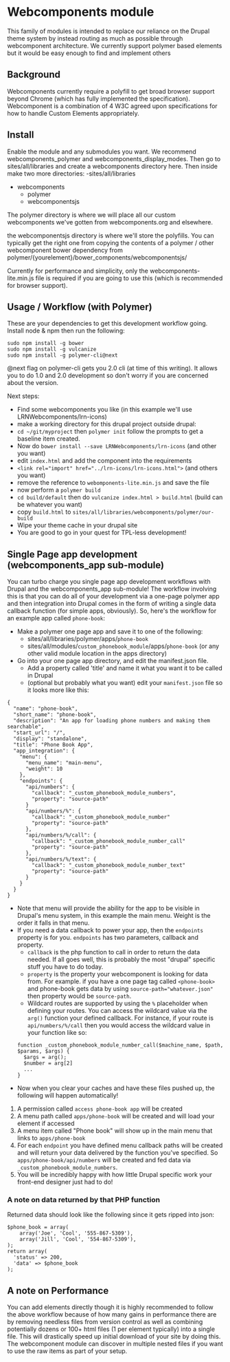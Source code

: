 # Webcomponents module

This family of modules is intended to replace our reliance on the Drupal theme system by instead routing as much as possible through webcomponent architecture. We currently support polymer based elements but it would be easy enough to find and implement others

## Background
Webcomponents currently require a polyfill to get broad browser support beyond Chrome (which has fully implemented the specification). Webcomponent is a combination of 4 W3C agreed upon specifications for how to handle Custom Elements appropriately.

## Install
Enable the module and any submodules you want. We recommend webcomponents_polymer and webcomponents_display_modes. Then go to sites/all/libraries and create a webcomponents directory here. Then inside make two more directories:
-sites/all/libraries
  - webcomponents
    - polymer
    - webcomponentsjs

The polymer directory is where we will place all our custom webcomponents we've gotten from webcomponents.org and elsewhere.

the webcomponentsjs directory is where we'll store the polyfills. You can typically get the right one from copying the contents of a polymer / other webcomponent bower dependency from polymer/{yourelement}/bower_components/webcomponentsjs/

Currently for performance and simplicity, only the webcomponents-lite.min.js file is required if you are going to use this (which is recommended for browser support).

## Usage / Workflow (with Polymer)
These are your dependencies to get this development workflow going. Install node & npm then run the following:
```
sudo npm install -g bower
sudo npm install -g vulcanize
sudo npm install -g polymer-cli@next

```
@next flag on polymer-cli gets you 2.0 cli (at time of this writing). It allows you to do 1.0 and 2.0 development so don't worry if you are concerned about the version.

Next steps:
- Find some webcomponents you like (in this example we'll use LRNWebcomponents/lrn-icons)
- make a working directory for this drupal project outside drupal:
- `cd ~/git/myproject` then `polymer init`
follow the prompts to get a baseline item created.
- Now do `bower install --save LRNWebcomponents/lrn-icons` (and other you want)
- edit `index.html` and add the component into the requirements
- `<link rel="import" href="../lrn-icons/lrn-icons.html">` (and others you want)
- remove the reference to `webomponents-lite.min.js` and save the file
- now perform a `polymer build`
- `cd build/default` then do `vulcanize index.html > build.html` (build can be whatever you want)
- copy `build.html` to `sites/all/libraries/webcomponents/polymer/our-build`
- Wipe your theme cache in your drupal site
- You are good to go in your quest for TPL-less development!

## Single Page app development (webcomponents_app sub-module)
You can turbo charge you single page app development workflows with Drupal and the webcomponents_app sub-module! The workflow involving this is that you can do all of your development via a one-page polymer app and then integration into Drupal comes in the form of writing a single data callback function (for simple apps, obviously). So, here's the workflow for an example app called `phone-book`:
- Make a polymer one page app and save it to one of the following:
  - sites/all/libraries/polymer/apps/`phone-book`
  - sites/all/modules/`custom_phonebook_module`/apps/`phone-book` (or any other valid module location in the apps directory)
- Go into your one page app directory, and edit the manifest.json file.
  - Add a property called 'title' and name it what you want it to be called in Drupal
  - (optional but probably what you want) edit your `manifest.json` file so it looks more like this:
```
{
  "name": "phone-book",
  "short_name": "phone-book",
  "description": "An app for loading phone numbers and making them searchable",
  "start_url": "/",
  "display": "standalone",
  "title": "Phone Book App",
  "app_integration": {
    "menu": {
      "menu_name": "main-menu",
      "weight": 10
    },
    "endpoints": {
      "api/numbers": {
        "callback": "_custom_phonebook_module_numbers",
        "property": "source-path"
      }
      "api/numbers/%": {
        "callback": "_custom_phonebook_module_number"
        "property": "source-path"
      },
      "api/numbers/%/call": {
        "callback": "_custom_phonebook_module_number_call"
        "property": "source-path"
      },
      "api/numbers/%/text": {
        "callback": "_custom_phonebook_module_number_text"
        "property": "source-path"
      }
    }
  }
}
```
- Note that menu will provide the ability for the app to be visible in Drupal's menu system, in this example the main menu. Weight is the order it falls in that menu.
- If you need a data callback to power your app, then the `endpoints` property is for you. `endpoints` has two parameters, callback and property.
  - `callback` is the php function to call in order to return the data needed. If all goes well, this is probably the most "drupal" specific stuff you have to do today.
  - `property` is the property your webcomponent is looking for data from. For example. if you have a one page tag called `<phone-book>` and phone-book gets data by using `source-path="whatever.json"` then property would be `source-path`.
  - Wildcard routes are supported by using the `%` placeholder when defining your routes. You can access the wildcard value via the `arg()` function your defined callback. For instance, if your route is `api/numbers/%/call` then you would access
  the wildcard value in your function like so:
  ```
  function _custom_phonebook_module_number_call($machine_name, $path, $params, $args) {
    $args = arg();
    $number = arg[2]
    ...
  }
  ```
- Now when you clear your caches and have these files pushed up, the following will happen automatically!
1. A permission called `access phone-book app` will be created
2. A menu path called `apps/phone-book` will be created and will load your element if accessed
3. A menu item called "Phone book" will show up in the main menu that links to `apps/phone-book`
4. For each `endpoint` you have defined menu callback paths will be created and will return your data delivered by the function you've specified. So `apps/phone-book/api/numbers` will be created and fed data via `_custom_phonebook_module_numbers`.
5. You will be incredibly happy with how little Drupal specific work your front-end designer just had to do!

### A note on data returned by that PHP function
Returned data should look like the following since it gets ripped into json:
```
$phone_book = array(
    array('Joe', 'Cool', '555-867-5309'),
    array('Jill', 'Cool', '554-867-5309'),
);
return array(
  'status' => 200,
  'data' => $phone_book
);
```

## A note on Performance
You can add elements directly though it is highly recommended to follow the above workflow because of how many gains in performance there are by removing needless files from version control as well as combining potentially dozens or 100+ html files (1 per element typically) into a single file. This will drastically speed up initial download of your site by doing this. The webcomponent module can discover in multiple nested files if you want to use the raw items as part of your setup.

